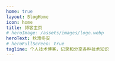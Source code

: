 ```yaml
---
home: true
layout: BlogHome
icon: home
title: 博客主页
# heroImage: /assets/images/logo.webp
heroText: 秋澪冬安
# heroFullScreen: true
tagline: 个人技术博客，记录和分享各种技术知识
---
```

